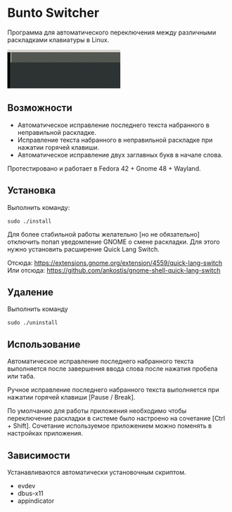 # Bunto Switcher

Программа для автоматического переключения между различными раскладками клавиатуры в Linux.

![Markdown image](demo_switch.gif)

## Возможности

* Автоматическое исправление последнего текста набранного в неправильной раскладке.
* Исправление текста набранного в неправильной раскладке при нажатии горячей клавиши.
* Автоматическое исправление двух заглавных букв в начале слова.

Протестировано и работает в Fedora 42 + Gnome 48 + Wayland.

## Установка

Выполнить команду:

```
sudo ./install
```

Для более стабильной работы желательно [но не обязательно] отключить попап уведомление GNOME о смене раскладки. Для этого нужно установить расширение Quick Lang Switch.

Отсюда: https://extensions.gnome.org/extension/4559/quick-lang-switch<br>Или отсюда: https://github.com/ankostis/gnome-shell-quick-lang-switch


## Удаление

Выполнить команду

```
sudo ./uninstall
```
## Использование

Автоматическое исправление последнего набранного текста выполняется после завершения ввода слова после нажатия пробела или таба.

Ручное исправление последнего набранного текста выполняется при нажатии горячей клавиши [Pause / Break].

По умолчанию для работы приложения необходимо чтобы переключение раскладки в системе было настроено на сочетание [Ctrl + Shift]. Сочетание используемое приложением можно поменять в настройках приложения.

## Зависимости

Устанавливаются автоматически установочным скриптом.

* evdev
* dbus-x11
* appindicator
